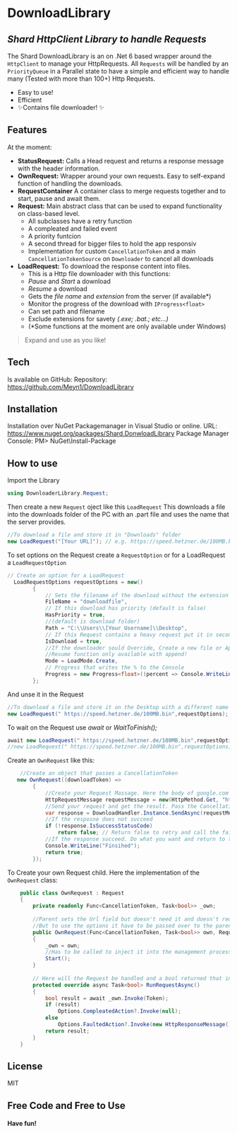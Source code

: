 ﻿# DownloadLibrary
## _Shard HttpClient Library to handle Requests_


The Shard DownloadLibrary is an on .Net 6 based wrapper around the `HttpClient` to manage your HttpRequests.
All `Requests` will be handled by an `PriorityQueue` in a Parallel state to have a simple and efficient way to handle many (Tested with more than 100+) Http Requests.

- Easy to use!
- Efficient 
- ✨Contains file downloader! ✨

## Features
At the moment:
- **StatusRequest:** Calls a Head request and returns a response message with the header information.
- **OwnRequest:** Wrapper around your own requests. Easy to self-expand function of handling the downloads.
- **RequestContainer** A container class to merge requests together and to start, pause and await them.
- **Request:** Main abstract class that can be used to expand functionality on class-based level.
    - All subclasses have a retry function
    - A compleated and failed event
    - A priority funtcion
    - A second thread for bigger files to hold the app responsiv
    - Implementation for custom `CancellationToken` and a main `CancellationTokenSource` on `Downloader` to cancel all downloads
- **LoadRequest:** To download the response content into files.
  - This is a Http file downloader with this functions:
  - *Pause* and *Start* a download
  - *Resume* a download
  - Gets the *file name* and *extension* from the server (if available*)
  - Monitor the progress of the download with `IProgress<float>`
  - Can set path and filename 
  - Exclude extensions for savety _(.exe; .bat.; etc...)_
  - (*Some functions at the moment are only available under Windows)

> Expand and use as you like!

## Tech
Is available on GitHub:
Repository: https://github.com/Meyn1/DownloadLibrary

## Installation

Installation over NuGet Packagemanager in Visual Studio or online.
URL: https://www.nuget.org/packages/Shard.DonwloadLibrary
Package Manager Console: PM> NuGet\Install-Package 

## How to use

Import the Library
```cs
using DownloaderLibrary.Request;
```
Then create a new `Request` oject like this `LoadRequest`
This downloads a file into the downloads folder of the PC with an .part file and uses the name that the server provides.
```cs
//To download a file and store it in "Downloads" folder
new LoadRequest("[Your URL]"); // e.g. https://speed.hetzner.de/100MB.bin
```
To set options on the Request create a `RequestOption` or for a LoadRequest a `LoadRequestOption`
```cs
// Create an option for a LoadRequest
  LoadRequestOptions requestOptions = new()
        {
            // Sets the filename of the download without the extension
            FileName = "downloadfile", 
            // If this download has priority (default is false)
            HasPriority = true, 
            //(default is download folder)
            Path = "C:\\Users\\[Your Username]\\Desktop", 
            // If this Request contains a heavy request put it in second thread (default is false)
            IsDownload = true,
            //If the downloader sould Override, Create a new file or Append (default is Append)
            //Resume function only available with append!
            Mode = LoadMode.Create, 
            // Progress that writes the % to the Console
            Progress = new Progress<float>((percent => Console.WriteLine(percent + "%"))) 
        };
```
And unse it in the Request
```cs
//To download a file and store it on the Desktop with a different name
new LoadRequest(" https://speed.hetzner.de/100MB.bin",requestOptions);
```
To wait on the Request use *await* or *WaitToFinish();*
```cs
await new LoadRequest(" https://speed.hetzner.de/100MB.bin",requestOptions).Task;
//new LoadRequest(" https://speed.hetzner.de/100MB.bin",requestOptions).WaitToFinish();
```
Create an `OwnRequest` like this:
```cs
    //Create an object that passes a CancellationToken
   new OwnRequest((downloadToken) =>
        {
            //Create your Request Massage. Here the body of google.com
            HttpRequestMessage requestMessage = new(HttpMethod.Get, "https://www.google.com");
            //Send your request and get the result. Pass the CancellationToken for handling later over the Request object
            var response = DownloadHandler.Instance.SendAsync(requestMessage, downloadToken).Result;
            //If the resposne does not succeed
            if (!response.IsSuccessStatusCode)
                return false; // Return false to retry and call the failed method
            //If the response succeed. Do what you want and return to to finish the request
            Console.WriteLine("Finsihed");
            return true;
        });
```
To Create your own Request child. Here the implementation of the `OwnRequest` class:
```cs
    public class OwnRequest : Request
    {
        private readonly Func<CancellationToken, Task<bool>> _own;
        
        //Parent sets the Url field but doesn't need it and doesn't require a requestOption because it creates then a new one.
        //But to use the options it have to be passed over to the parent
        public OwnRequest(Func<CancellationToken, Task<bool>> own, RequestOptions? requestOptions = null) : base(string.Empty, requestOptions)
        {
            _own = own;
            //Has to be called to inject it into the management process
            Start();
        }
        
        // Here will the Request be handled and a bool returned that indicates if it succeed
        protected override async Task<bool> RunRequestAsync()
        {
            bool result = await _own.Invoke(Token);
            if (result)
                Options.CompleatedAction?.Invoke(null);
            else
                Options.FaultedAction?.Invoke(new HttpResponseMessage());
            return result;
        }
    }
```
## License

MIT

## **Free Code** and **Free to Use**
#### Have fun!